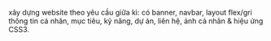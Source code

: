 xây dựng website theo yêu cầu giữa kì: có banner, navbar, layout flex/gri thông tin cá nhân, mục tiêu, kỹ năng, dự án, liên hệ, ảnh cá nhân & hiệu ứng CSS3.
